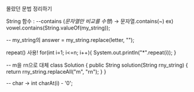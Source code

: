 몰랐던 문법 정리하기 


String 함수 
: 
--contains (*문자열만 비교를 수행*) -> 문자열.contains(~)  ex) vowel.contains(String.valueOf(my_string));   

-- my_string의
answer = my_string.replace(letter, "");



                                                                                
repeat() 사용!
for(int i=1; i<=n; i++){
            System.out.println("*".repeat(i));
        }

-- m을 rn으로 대체
class Solution {
    public String solution(String rny_string) {
        return rny_string.replaceAll("m", "rn");
    }
}

-- char -> int 
charAt(i) - '0';

